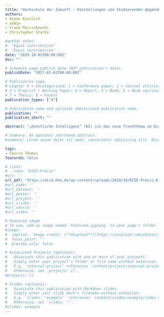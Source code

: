 ```yaml
---
title: "Hochschule der Zukunft - Einstellungen von Studierenden gegenüber Künstlicher Intelligenz an der Hochschule."
authors:
- Kimon Kieslich
- admin
- Frank Marcinkowski
- Christopher Starke

#author_notes:
#- "Equal contribution"
#- "Equal contribution"
date: "2019-10-01T00:00:00Z"
doi: ""

# Schedule page publish date (NOT publication's date).
publishDate: "2017-01-01T00:00:00Z"

# Publication type.
# Legend: 0 = Uncategorized; 1 = Conference paper; 2 = Journal article;
# 3 = Preprint / Working Paper; 4 = Report; 5 = Book; 6 = Book section;
# 7 = Thesis; 8 = Patent
publication_types: ["4"]

# Publication name and optional abbreviated publication name.
publication: ""
publication_short: ""

abstract: "„Künstliche Intelligenz“ (KI) ist das neue Trendthema im Diskurs um die digitale Transformation der Gesellschaft. Intelligente Systeme sollen künftig in allen Gesellschaftsbereichen eingesetzt werden – auch im Bildungssektor und in der Hochschule. Hier sind Verfahren wie Learning Analytics, Dropout Detection, Robograder oder automatisierte Zulassungssysteme in der Entwicklung oder bereits in Anwendung. Doch was denken Studierende über eine zunehmende Automatisierung der Hochschule? In diesem Précis geben wir erste Antworten auf diese Frage. Wir zeigen mit einer Repräsentativbefragung der Studierenden der Heinrich-Heine-Universität Düsseldorf, dass KI-Anwendungen in Abhängigkeit von ihrer Funktionalität differenziert beurteilt werden und unterschiedlich starke Akzeptanz finden. Gerade KI-basierte Entscheidungsverfahren, die die Studierenden selbst betreffen, werden dabei kritisch betrachtet, wohingegen KI in der Universitätsverwaltung zum Großteil befürwortet wird."

# Summary. An optional shortened abstract.
#summary: Lorem ipsum dolor sit amet, consectetur adipiscing elit. Duis posuere tellus ac convallis placerat. Proin tincidunt magna sed ex sollicitudin condimentum.

tags:
- Source Themes
featured: false

# links:
# - name: "DIID-Précis"
#url: ''
url_pdf: 'https://diid.hhu.de/wp-content/uploads/2019/10/DIID-Precis_Kieslich-et-al_Fin.pdf'
#url_code: ''
#url_dataset: ''
#url_poster: ''
#url_project: ''
#url_slides: ''
#url_source: ''
#url_video: ''

# Featured image
# To use, add an image named `featured.jpg/png` to your page's folder. 
#image:
#  caption: 'Image credit: [**Unsplash**](https://unsplash.com/photos/jdD8gXaTZsc)'
#  focal_point: ""
#  preview_only: false

# Associated Projects (optional).
#   Associate this publication with one or more of your projects.
#   Simply enter your project's folder or file name without extension.
#   E.g. `internal-project` references `content/project/internal-project/index.md`.
#   Otherwise, set `projects: []`.
#projects: []

# Slides (optional).
#   Associate this publication with Markdown slides.
#   Simply enter your slide deck's filename without extension.
#   E.g. `slides: "example"` references `content/slides/example/index.md`.
#   Otherwise, set `slides: ""`.
#slides: example
---
```

